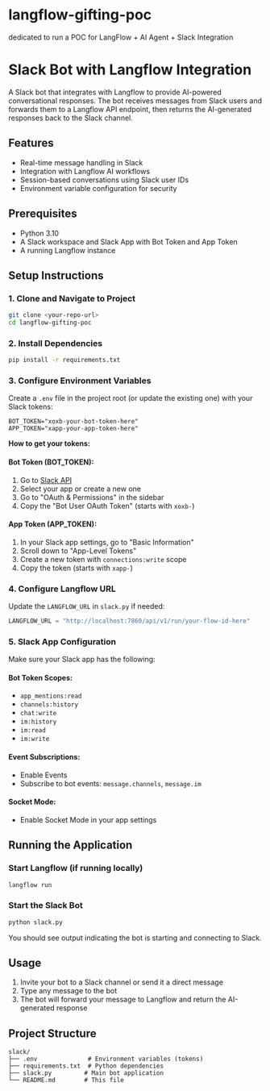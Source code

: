 # langflow-gifting-poc
dedicated to run a POC for LangFlow + AI Agent + Slack Integration

# Slack Bot with Langflow Integration

A Slack bot that integrates with Langflow to provide AI-powered conversational responses. The bot receives messages from Slack users and forwards them to a Langflow API endpoint, then returns the AI-generated responses back to the Slack channel.

## Features

- Real-time message handling in Slack
- Integration with Langflow AI workflows
- Session-based conversations using Slack user IDs
- Environment variable configuration for security

## Prerequisites

- Python 3.10
- A Slack workspace and Slack App with Bot Token and App Token
- A running Langflow instance

## Setup Instructions

### 1. Clone and Navigate to Project

```bash
git clone <your-repo-url>
cd langflow-gifting-poc
```

### 2. Install Dependencies

```bash
pip install -r requirements.txt
```

### 3. Configure Environment Variables

Create a `.env` file in the project root (or update the existing one) with your Slack tokens:

```env
BOT_TOKEN="xoxb-your-bot-token-here"
APP_TOKEN="xapp-your-app-token-here"
```

**How to get your tokens:**

#### Bot Token (BOT_TOKEN):
1. Go to [Slack API](https://api.slack.com/apps)
2. Select your app or create a new one
3. Go to "OAuth & Permissions" in the sidebar
4. Copy the "Bot User OAuth Token" (starts with `xoxb-`)

#### App Token (APP_TOKEN):
1. In your Slack app settings, go to "Basic Information"
2. Scroll down to "App-Level Tokens"
3. Create a new token with `connections:write` scope
4. Copy the token (starts with `xapp-`)

### 4. Configure Langflow URL

Update the `LANGFLOW_URL` in `slack.py` if needed:

```python
LANGFLOW_URL = "http://localhost:7860/api/v1/run/your-flow-id-here"
```

### 5. Slack App Configuration

Make sure your Slack app has the following:

#### Bot Token Scopes:
- `app_mentions:read`
- `channels:history`
- `chat:write`
- `im:history`
- `im:read`
- `im:write`

#### Event Subscriptions:
- Enable Events
- Subscribe to bot events: `message.channels`, `message.im`

#### Socket Mode:
- Enable Socket Mode in your app settings

## Running the Application

### Start Langflow (if running locally)
```bash
langflow run
```

### Start the Slack Bot
```bash
python slack.py
```

You should see output indicating the bot is starting and connecting to Slack.

## Usage

1. Invite your bot to a Slack channel or send it a direct message
2. Type any message to the bot
3. The bot will forward your message to Langflow and return the AI-generated response

## Project Structure

```
slack/
├── .env              # Environment variables (tokens)
├── requirements.txt  # Python dependencies
├── slack.py         # Main bot application
└── README.md        # This file
```